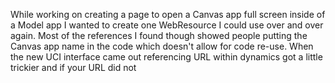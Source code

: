 
While working on creating a page to open a Canvas app full screen inside of a Model app I wanted to create one WebResource I could use over and over again.  Most of the references I found though showed people putting the Canvas app name in the code which doesn't allow for code re-use.  When the new UCI interface came out referencing URL within dynamics got a little trickier and if your URL did not 
<!--stackedit_data:
eyJoaXN0b3J5IjpbMTc4ODEzNTEwNl19
-->